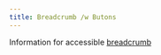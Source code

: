 ```yaml
---
title: Breadcrumb /w Butons
---
```

Information for accessible [breadcrumb](https://www.w3.org/TR/wai-aria-practices-1.1/examples/breadcrumb/index.html)


